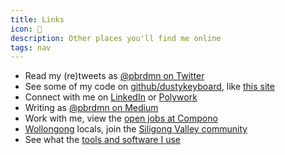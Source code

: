 ```yaml
---
title: Links
icon: 🔗
description: Other places you'll find me online
tags: nav
---
```

* Read my (re)tweets as [@pbrdmn on Twitter](https://twitter.com/pbrdmn)
* See some of my code on [github/dustykeyboard](https://github.com/dustykeyboard), like [this site](https://github.com/dustykeyboard/brd.mn)
* Connect with me on [LinkedIn](https://linkedin.com/in/philipboardman/) or [Polywork](https://polywork.com/pbrdmn)
* Writing as [@pbrdmn on Medium](https://pbrdmn.medium.com/)
* Work with me, view the [open jobs at Compono](https://www.compono.com/careers)
* [Wollongong](https://www.visitwollongong.com.au/) locals, join the [Siligong Valley community](https://www.siligongvalley.com/)
* See what the [tools and software I use](/uses)